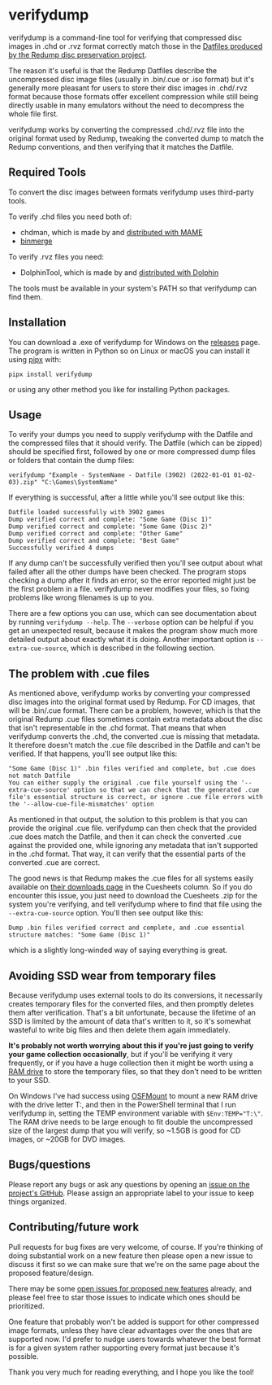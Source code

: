 # verifydump

verifydump is a command-line tool for verifying that compressed disc images in .chd or .rvz format correctly match those in the [Datfiles produced by the Redump disc preservation project](http://redump.org/downloads/).

The reason it's useful is that the Redump Datfiles describe the uncompressed disc image files (usually in .bin/.cue or .iso format) but it's generally more pleasant for users to store their disc images in .chd/.rvz format because those formats offer excellent compression while still being directly usable in many emulators without the need to decompress the whole file first.

verifydump works by converting the compressed .chd/.rvz file into the original format used by Redump, tweaking the converted dump to match the Redump conventions, and then verifying that it matches the Datfile.

## Required Tools

To convert the disc images between formats verifydump uses third-party tools.

To verify .chd files you need both of:
- chdman, which is made by and [distributed with MAME](https://www.mamedev.org/release.html)
- [binmerge](https://github.com/putnam/binmerge/releases)

To verify .rvz files you need:
- DolphinTool, which is made by and [distributed with Dolphin](https://dolphin-emu.org/download/)

The tools must be available in your system's PATH so that verifydump can find them.

## Installation

You can download a .exe of verifydump for Windows on the [releases](https://github.com/j68k/verifydump/releases) page. The program is written in Python so on Linux or macOS you can install it using [pipx](https://pypa.github.io/pipx/) with:
```Shell
pipx install verifydump
```
or using any other method you like for installing Python packages.

## Usage

To verify your dumps you need to supply verifydump with the Datfile and the compressed files that it should verify. The Datfile (which can be zipped) should be specified first, followed by one or more compressed dump files or folders that contain the dump files:
```Shell
verifydump "Example - SystemName - Datfile (3902) (2022-01-01 01-02-03).zip" "C:\Games\SystemName"
```

If everything is successful, after a little while you'll see output like this:
```
Datfile loaded successfully with 3902 games
Dump verified correct and complete: "Some Game (Disc 1)"
Dump verified correct and complete: "Some Game (Disc 2)"
Dump verified correct and complete: "Other Game"
Dump verified correct and complete: "Best Game"
Successfully verified 4 dumps
```

If any dump can't be successfully verified then you'll see output about what failed after all the other dumps have been checked. The program stops checking a dump after it finds an error, so the error reported might just be the first problem in a file. verifydump never modifies your files, so fixing problems like wrong filenames is up to you.

There are a few options you can use, which can see documentation about by running `verifydump --help`. The `--verbose` option can be helpful if you get an unexpected result, because it makes the program show much more detailed output about exactly what it is doing. Another important option is `--extra-cue-source`, which is described in the following section.

## The problem with .cue files

As mentioned above, verifydump works by converting your compressed disc images into the original format used by Redump. For CD images, that will be .bin/.cue format. There can be a problem, however, which is that the original Redump .cue files sometimes contain extra metadata about the disc that isn't representable in the .chd format. That means that when verifydump converts the .chd, the converted .cue is missing that metadata. It therefore doesn't match the .cue file described in the Datfile and can't be verified. If that happens, you'll see output like this:
```
"Some Game (Disc 1)" .bin files verified and complete, but .cue does not match Datfile
You can either supply the original .cue file yourself using the '--extra-cue-source' option so that we can check that the generated .cue file's essential structure is correct, or ignore .cue file errors with the '--allow-cue-file-mismatches' option
```

As mentioned in that output, the solution to this problem is that you can provide the original .cue file. verifydump can then check that the provided .cue does match the Datfile, and then it can check the converted .cue against the provided one, while ignoring any metadata that isn't supported in the .chd format. That way, it can verify that the essential parts of the converted .cue are correct.

The good news is that Redump makes the .cue files for all systems easily available on [their downloads page](http://redump.org/downloads/) in the Cuesheets column. So if you do encounter this issue, you just need to download the Cuesheets .zip for the system you're verifying, and tell verifydump where to find that file using the `--extra-cue-source` option. You'll then see output like this:
```
Dump .bin files verified correct and complete, and .cue essential structure matches: "Some Game (Disc 1)"
```
which is a slightly long-winded way of saying everything is great.

## Avoiding SSD wear from temporary files

Because verifydump uses external tools to do its conversions, it necessarily creates temporary files for the converted files, and then promptly deletes them after verification. That's a bit unfortunate, because the lifetime of an SSD is limited by the amount of data that's written to it, so it's somewhat wasteful to write big files and then delete them again immediately.

**It's probably not worth worrying about this if you're just going to verify your game collection occasionally**, but if you'll be verifying it very frequently, or if you have a huge collection then it might be worth using a [RAM drive](https://en.wikipedia.org/wiki/RAM_drive) to store the temporary files, so that they don't need to be written to your SSD.

On Windows I've had success using [OSFMount](https://www.osforensics.com/tools/mount-disk-images.html) to mount a new RAM drive with the drive letter T:, and then in the PowerShell terminal that I run verifydump in, setting the TEMP environment variable with `$Env:TEMP="T:\"`. The RAM drive needs to be large enough to fit double the uncompressed size of the largest dump that you will verify, so ~1.5GB is good for CD images, or ~20GB for DVD images.

## Bugs/questions

Please report any bugs or ask any questions by opening an [issue on the project's GitHub](https://github.com/j68k/verifydump/issues). Please assign an appropriate label to your issue to keep things organized.

## Contributing/future work

Pull requests for bug fixes are very welcome, of course. If you're thinking of doing substantial work on a new feature then please open a new issue to discuss it first so we can make sure that we're on the same page about the proposed feature/design.

There may be some [open issues for proposed new features](https://github.com/j68k/verifydump/labels/enhancement) already, and please feel free to star those issues to indicate which ones should be prioritized.

One feature that probably won't be added is support for other compressed image formats, unless they have clear advantages over the ones that are supported now. I'd prefer to nudge users towards whatever the best format is for a given system rather supporting every format just because it's possible.

Thank you very much for reading everything, and I hope you like the tool!
